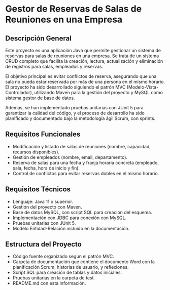 # Gestor de Reservas de Salas de Reuniones en una Empresa

## Descripción General

Este proyecto es una aplicación Java que permite gestionar un sistema de reservas para salas de reuniones en una empresa. Se trata de un sistema CRUD completo que facilita la creación, lectura, actualización y eliminación de registros para salas, empleados y reservas.

El objetivo principal es evitar conflictos de reserva, asegurando que una sala no pueda estar reservada por más de una persona en el mismo horario. El proyecto ha sido desarrollado siguiendo el patrón MVC (Modelo-Vista-Controlador), utilizando Maven para la gestión del proyecto y MySQL como sistema gestor de base de datos.

Además, se han implementado pruebas unitarias con JUnit 5 para garantizar la calidad del código, y el proceso de desarrollo ha sido planificado y documentado bajo la metodología ágil Scrum, con sprints.


## Requisitos Funcionales

- Modificación y listado de salas de reuniones (nombre, capacidad, recursos disponibles).
- Gestión de empleados (nombre, email, departamento).
- Reserva de salas para una fecha y franja horaria concreta (empleado, sala, fecha, hora de inicio y fin).
- Control de conflictos para evitar reservas dobles en el mismo horario.


## Requisitos Técnicos

- Lenguaje: Java 11 o superior.
- Gestión del proyecto con Maven.
- Base de datos MySQL, con script SQL para creación del esquema.
- Implementación con JDBC para conexión con MySQL.
- Pruebas unitarias con JUnit 5.
- Modelo Entidad-Relación incluido en la documentación.


## Estructura del Proyecto

- Código fuente organizado según el patrón MVC.
- Carpeta de documentación que contiene el documento Word con la planificación Scrum, historias de usuario, y reflexiones.
- Script SQL para creación de tablas y datos iniciales.
- Pruebas unitarias en la carpeta de test.
- README.md con esta información.
